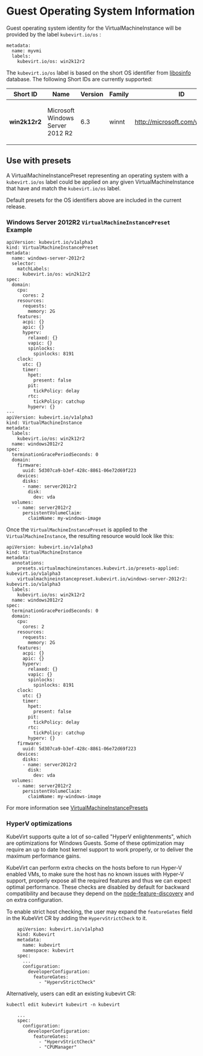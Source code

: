 # Guest Operating System Information

Guest operating system identity for the VirtualMachineInstance will be
provided by the label `kubevirt.io/os` :

    metadata:
      name: myvmi
      labels:
        kubevirt.io/os: win2k12r2

The `kubevirt.io/os` label is based on the short OS identifier from
[libosinfo](https://libosinfo.org/) database. The following Short IDs
are currently supported:

<table>
<colgroup>
<col style="width: 20%" />
<col style="width: 20%" />
<col style="width: 20%" />
<col style="width: 20%" />
<col style="width: 20%" />
</colgroup>
<thead>
<tr class="header">
<th>Short ID</th>
<th>Name</th>
<th>Version</th>
<th>Family</th>
<th>ID</th>
</tr>
</thead>
<tbody>
<tr class="odd">
<td><p><strong>win2k12r2</strong></p></td>
<td><p>Microsoft Windows Server 2012 R2</p></td>
<td><p>6.3</p></td>
<td><p>winnt</p></td>
<td><p><a href="http://microsoft.com/win/2k12r2">http://microsoft.com/win/2k12r2</a></p></td>
</tr>
</tbody>
</table>

## Use with presets

A VirtualMachineInstancePreset representing an operating system with a
`kubevirt.io/os` label could be applied on any given
VirtualMachineInstance that have and match the `kubevirt.io/os` label.

Default presets for the OS identifiers above are included in the current
release.

### Windows Server 2012R2 `VirtualMachineInstancePreset` Example

    apiVersion: kubevirt.io/v1alpha3
    kind: VirtualMachineInstancePreset
    metadata:
      name: windows-server-2012r2
      selector:
        matchLabels:
          kubevirt.io/os: win2k12r2
    spec:
      domain:
        cpu:
          cores: 2
        resources:
          requests:
            memory: 2G
        features:
          acpi: {}
          apic: {}
          hyperv:
            relaxed: {}
            vapic: {}
            spinlocks:
              spinlocks: 8191
        clock:
          utc: {}
          timer:
            hpet:
              present: false
            pit:
              tickPolicy: delay
            rtc:
              tickPolicy: catchup
            hyperv: {}
    ---
    apiVersion: kubevirt.io/v1alpha3
    kind: VirtualMachineInstance
    metadata:
      labels:
        kubevirt.io/os: win2k12r2
      name: windows2012r2
    spec:
      terminationGracePeriodSeconds: 0
      domain:
        firmware:
          uuid: 5d307ca9-b3ef-428c-8861-06e72d69f223
        devices:
          disks:
          - name: server2012r2
            disk:
              dev: vda
      volumes:
        - name: server2012r2
          persistentVolumeClaim:
            claimName: my-windows-image

Once the `VirtualMachineInstancePreset` is applied to the
`VirtualMachineInstance`, the resulting resource would look like this:

    apiVersion: kubevirt.io/v1alpha3
    kind: VirtualMachineInstance
    metadata:
      annotations:
        presets.virtualmachineinstances.kubevirt.io/presets-applied: kubevirt.io/v1alpha3
        virtualmachineinstancepreset.kubevirt.io/windows-server-2012r2: kubevirt.io/v1alpha3
      labels:
        kubevirt.io/os: win2k12r2
      name: windows2012r2
    spec:
      terminationGracePeriodSeconds: 0
      domain:
        cpu:
          cores: 2
        resources:
          requests:
            memory: 2G
        features:
          acpi: {}
          apic: {}
          hyperv:
            relaxed: {}
            vapic: {}
            spinlocks:
              spinlocks: 8191
        clock:
          utc: {}
          timer:
            hpet:
              present: false
            pit:
              tickPolicy: delay
            rtc:
              tickPolicy: catchup
            hyperv: {}
        firmware:
          uuid: 5d307ca9-b3ef-428c-8861-06e72d69f223
        devices:
          disks:
          - name: server2012r2
            disk:
              dev: vda
      volumes:
        - name: server2012r2
          persistentVolumeClaim:
            claimName: my-windows-image

For more information see [VirtualMachineInstancePresets](presets.md)

### HyperV optimizations

KubeVirt supports quite a lot of so-called "HyperV enlightenments",
which are optimizations for Windows Guests. Some of these optimization
may require an up to date host kernel support to work properly, or to
deliver the maximum performance gains.

KubeVirt can perform extra checks on the hosts before to run Hyper-V
enabled VMs, to make sure the host has no known issues with Hyper-V
support, properly expose all the required features and thus we can
expect optimal performance. These checks are disabled by default for
backward compatibility and because they depend on the
[node-feature-discovery](https://github.com/kubernetes-sigs/node-feature-discovery)
and on extra configuration.

To enable strict host checking, the user may expand the `featureGates`
field in the KubeVirt CR by adding the `HypervStrictCheck` to it.

```
    apiVersion: kubevirt.io/v1alpha3
    kind: Kubevirt
    metadata:
      name: kubevirt
      namespace: kubevirt
    spec:
      ...
      configuration:
        developerConfiguration:
          featureGates:
            - "HypervStrictCheck"
```

Alternatively, users can edit an existing kubevirt CR:

`kubectl edit kubevirt kubevirt -n kubevirt`

```
    ...
    spec:
      configuration:
        developerConfiguration:
          featureGates:
            - "HypervStrictCheck"
            - "CPUManager"
```      
